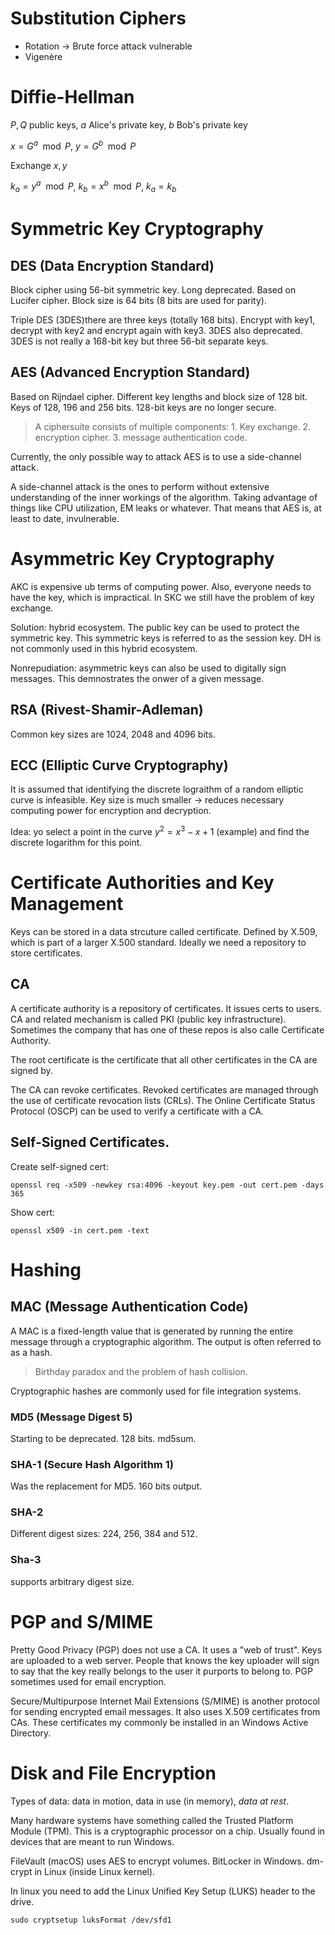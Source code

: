 # Substitution Ciphers
  - Rotation -> Brute force attack vulnerable
  - Vigenère

# Diffie-Hellman

$P,Q$ public keys, $a$ Alice's private key, $b$ Bob's private key

$x=G^a\mod P$, $y=G^b\mod P$

Exchange $x,y$

$k_a=y^a\mod P$, $k_b=x^b\mod P$, $k_a=k_b$

# Symmetric Key Cryptography

## DES (Data Encryption Standard)

Block cipher using 56-bit symmetric key. Long deprecated. Based on Lucifer cipher.
Block size is 64 bits (8 bits are used for parity).

Triple DES (3DES)there are three keys (totally 168 bits). Encrypt with key1, decrypt with key2 and encrypt again with key3. 3DES also deprecated.
3DES is not really a 168-bit key but three 56-bit separate keys.

## AES (Advanced Encryption Standard)

Based on Rijndael cipher. Different key lengths and block size of 128 bit. Keys of 128, 196 and 256 bits. 128-bit keys are no longer secure.

> A ciphersuite consists of multiple components: 1. Key exchange. 2. encryption cipher. 3. message authentication code.

Currently, the only possible way to attack AES is to use a side-channel attack. 

A side-channel attack is the ones to perform without extensive understanding of the inner workings of the algorithm. Taking advantage of things like CPU utilization, EM leaks or whatever. That means that AES is, at least to date, invulnerable.

# Asymmetric Key Cryptography

AKC is expensive ub terms of computing power. Also, everyone needs to have the key, which is impractical.
In SKC we still have the problem of key exchange.

Solution: hybrid ecosystem. The public key can be used to protect the symmetric key. This symmetric keys is referred to as the session key.
DH is not commonly used in this hybrid ecosystem.

Nonrepudiation: asymmetric keys can also be used to digitally sign messages. This demnostrates the onwer of a given message.

## RSA (Rivest-Shamir-Adleman)

Common key sizes are 1024, 2048 and 4096 bits.

## ECC (Elliptic Curve Cryptography)

It is assumed that identifying the discrete lograithm of a random elliptic curve is infeasible. Key size is much smaller -> reduces necessary computing power for encryption and decryption.

Idea: yo select a point in the curve $y^2=x^3-x+1$ (example) and find the discrete logarithm for this point.

# Certificate Authorities and Key Management

Keys can be stored in a data strcuture called certificate. Defined by X.509, which is part of a larger X.500 standard. Ideally we need a repository to store certificates.

## CA

A certificate authority is a repository of certificates. It issues certs to users. CA and related mechanism is called PKI (public key infrastructure). Sometimes the company that has one of these repos is also calle Certificate Authority.

The root certificate is the certificate that all other certificates in the CA are signed by.

The CA can revoke certificates. Revoked certificates are managed through the use of certificate revocation lists (CRLs). The Online Certificate Status Protocol (OSCP) can be used to verify a certificate with a CA.

## Self-Signed Certificates.

Create self-signed cert:

```
openssl req -x509 -newkey rsa:4096 -keyout key.pem -out cert.pem -days 365
```

Show cert:

```
openssl x509 -in cert.pem -text
```

# Hashing

## MAC (Message Authentication Code)

A MAC is a fixed-length value that is generated by running the entire message through a cryptographic algorithm. The output is often referred to as a hash.

> Birthday paradox and the problem of hash collision.

Cryptographic hashes are commonly used for file integration systems.

### MD5 (Message Digest 5)

Starting to be deprecated. 128 bits. md5sum. 

### SHA-1 (Secure Hash Algorithm 1)

Was the replacement for MD5. 160 bits output.

### SHA-2

Different digest sizes: 224, 256, 384 and 512.

### Sha-3

supports arbitrary digest size.

# PGP and S/MIME

Pretty Good Privacy (PGP) does not use a CA. It uses a "web of trust". Keys are uploaded to a web server. People that knows the key uploader will sign to say that the key really belongs to the user it purports to belong to. PGP sometimes used for email encryption.

Secure/Multipurpose Internet Mail Extensions (S/MIME) is another protocol for sending encrypted email messages. It also uses X.509 certificates from CAs. These certificates my commonly be installed in an Windows Active Directory.

# Disk and File Encryption

Types of data: data in motion, data in use (in memory), *data at rest*.

Many hardware systems have something called the Trusted Platform Module (TPM). This is a cryptographic processor on a chip. Usually found in devices that are meant to run Windows.

FileVault (macOS) uses AES to encrypt volumes. BitLocker in Windows. dm-crypt in Linux (inside Linux kernel). 

In linux you need to add the Linux Unified Key Setup (LUKS) header to the drive. 

```
sudo cryptsetup luksFormat /dev/sfd1
```


